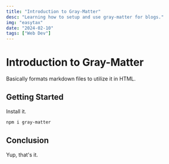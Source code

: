 ```yaml
---
title: "Introduction to Gray-Matter"
desc: "Learning how to setup and use gray-matter for blogs."
img: "easytax"
date: "2024-02-10"
tags: ["Web Dev"]
---
```


# Introduction to Gray-Matter
Basically formats markdown files to utilize it in HTML.

## Getting Started
Install it.

```bash
npm i gray-matter
```

## Conclusion
Yup, that's it.